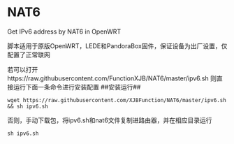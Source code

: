 # NAT6
Get IPv6 address by NAT6 in OpenWRT

脚本适用于原版OpenWRT，LEDE和PandoraBox固件，保证设备为出厂设置，仅配置了正常联网

若可以打开https://raw.githubusercontent.com/FunctionXJB/NAT6/master/ipv6.sh
则直接运行下面一条命令进行安装配置
##安装运行##

    wget https://raw.githubusercontent.com/XJBFunction/NAT6/master/ipv6.sh && sh ipv6.sh
    
否则，手动下载包，将ipv6.sh和nat6文件复制进路由器，并在相应目录运行

    sh ipv6.sh
